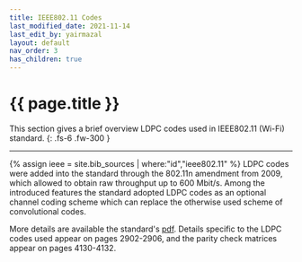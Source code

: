 ```yaml
---
title: IEEE802.11 Codes
last_modified_date: 2021-11-14
last_edit_by: yairmazal
layout: default
nav_order: 3
has_children: true
---
```


# {{ page.title }}

This section gives a brief overview LDPC codes used in IEEE802.11 (Wi-Fi) standard. 
{: .fs-6 .fw-300 }

---

{% assign ieee = site.bib_sources | where:"id","ieee802.11" %}
LDPC codes were added into the standard through the 802.11n amendment from 2009, which allowed to obtain raw throughput
up to 600 Mbit/s. Among the introduced features the standard adopted LDPC codes as an optional channel coding scheme 
which can replace the otherwise used scheme of convolutional codes. 

More details are available the standard's [pdf]({{ieee[0].url}}). Details specific to the LDPC codes used appear 
on pages 2902-2906, and the parity check matrices appear on pages 4130-4132.